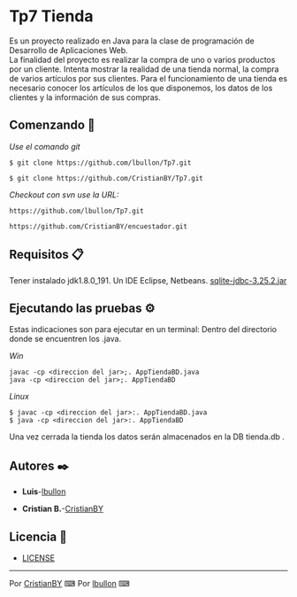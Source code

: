# Tp7 Tienda

Es un proyecto realizado en Java para la clase de programación de Desarrollo de Aplicaciones Web.  
La finalidad del proyecto es realizar la compra de uno o varios productos por un cliente.
Intenta mostrar la realidad de una tienda normal, la compra de varios artículos por sus clientes.
Para el funcionamiento de una tienda es necesario conocer los artículos de los que disponemos, los datos de los clientes y la información de sus compras.

## Comenzando 🚀

_Use el comando git_

```
$ git clone https://github.com/lbullon/Tp7.git
```

```
$ git clone https://github.com/CristianBY/Tp7.git
```
_Checkout con svn use la URL:_

```
https://github.com/lbullon/Tp7.git
```

```
https://github.com/CristianBY/encuestador.git
```

## Requisitos 📋

Tener instalado jdk1.8.0_191.
Un IDE Eclipse, Netbeans.
[sqlite-jdbc-3.25.2.jar](https://mvnrepository.com/artifact/org.xerial/sqlite-jdbc/3.25.2)

## Ejecutando las pruebas ⚙️

Estas indicaciones son para ejecutar en un terminal:
Dentro del directorio donde se encuentren los .java.

_Win_
```
javac -cp <direccion del jar>;. AppTiendaBD.java
java -cp <direccion del jar>;. AppTiendaBD
```
_Linux_
```
$ javac -cp <direccion del jar>:. AppTiendaBD.java
$ java -cp <direccion del jar>:. AppTiendaBD
```
Una vez cerrada la tienda los datos serán almacenados en la DB tienda.db .

## Autores ✒️

* **Luis**-[lbullon](https://github.com/lbullon)

* **Cristian B.**-[CristianBY](https://github.com/CristianBY)

## Licencia 📄

* [LICENSE](LICENSE.md)

---
Por [CristianBY](https://github.com/CristianBY) ⌨
Por [lbullon](https://github.com/lbullon) ⌨



